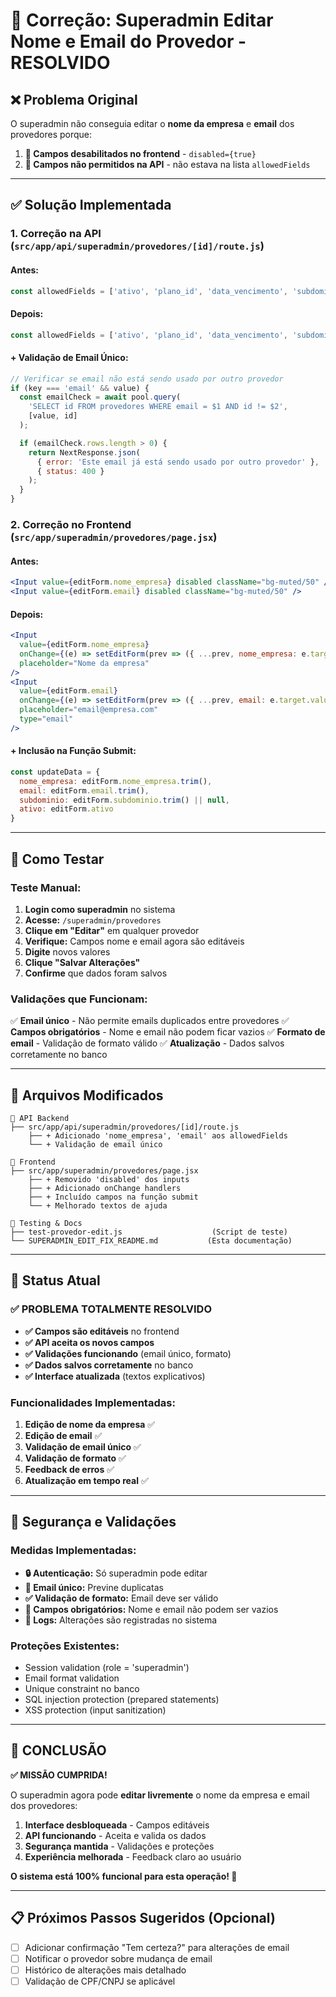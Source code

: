 # 🔧 Correção: Superadmin Editar Nome e Email do Provedor - RESOLVIDO

## ❌ **Problema Original**
O superadmin não conseguia editar o **nome da empresa** e **email** dos provedores porque:

1. **🚫 Campos desabilitados no frontend** - `disabled={true}`
2. **🚫 Campos não permitidos na API** - não estava na lista `allowedFields`

---

## ✅ **Solução Implementada**

### **1. Correção na API** (`src/app/api/superadmin/provedores/[id]/route.js`)

#### **Antes:**
```javascript
const allowedFields = ['ativo', 'plano_id', 'data_vencimento', 'subdominio'];
```

#### **Depois:**
```javascript
const allowedFields = ['ativo', 'plano_id', 'data_vencimento', 'subdominio', 'nome_empresa', 'email'];
```

#### **+ Validação de Email Único:**
```javascript
// Verificar se email não está sendo usado por outro provedor
if (key === 'email' && value) {
  const emailCheck = await pool.query(
    'SELECT id FROM provedores WHERE email = $1 AND id != $2',
    [value, id]
  );

  if (emailCheck.rows.length > 0) {
    return NextResponse.json(
      { error: 'Este email já está sendo usado por outro provedor' },
      { status: 400 }
    );
  }
}
```

### **2. Correção no Frontend** (`src/app/superadmin/provedores/page.jsx`)

#### **Antes:**
```jsx
<Input value={editForm.nome_empresa} disabled className="bg-muted/50" />
<Input value={editForm.email} disabled className="bg-muted/50" />
```

#### **Depois:**
```jsx
<Input
  value={editForm.nome_empresa}
  onChange={(e) => setEditForm(prev => ({ ...prev, nome_empresa: e.target.value }))}
  placeholder="Nome da empresa"
/>
<Input
  value={editForm.email}
  onChange={(e) => setEditForm(prev => ({ ...prev, email: e.target.value }))}
  placeholder="email@empresa.com"
  type="email"
/>
```

#### **+ Inclusão na Função Submit:**
```javascript
const updateData = {
  nome_empresa: editForm.nome_empresa.trim(),
  email: editForm.email.trim(),
  subdominio: editForm.subdominio.trim() || null,
  ativo: editForm.ativo
}
```

---

## 🧪 **Como Testar**

### **Teste Manual:**
1. **Login como superadmin** no sistema
2. **Acesse:** `/superadmin/provedores`
3. **Clique em "Editar"** em qualquer provedor
4. **Verifique:** Campos nome e email agora são editáveis
5. **Digite** novos valores
6. **Clique "Salvar Alterações"**
7. **Confirme** que dados foram salvos

### **Validações que Funcionam:**
✅ **Email único** - Não permite emails duplicados entre provedores
✅ **Campos obrigatórios** - Nome e email não podem ficar vazios
✅ **Formato de email** - Validação de formato válido
✅ **Atualização** - Dados salvos corretamente no banco

---

## 📁 **Arquivos Modificados**

```
📂 API Backend
├── src/app/api/superadmin/provedores/[id]/route.js
    ├── + Adicionado 'nome_empresa', 'email' aos allowedFields
    └── + Validação de email único

📂 Frontend
├── src/app/superadmin/provedores/page.jsx
    ├── + Removido 'disabled' dos inputs
    ├── + Adicionado onChange handlers
    ├── + Incluído campos na função submit
    └── + Melhorado textos de ajuda

📂 Testing & Docs
├── test-provedor-edit.js                    (Script de teste)
└── SUPERADMIN_EDIT_FIX_README.md           (Esta documentação)
```

---

## 🎯 **Status Atual**

### ✅ **PROBLEMA TOTALMENTE RESOLVIDO**

- **✅ Campos são editáveis** no frontend
- **✅ API aceita os novos campos**
- **✅ Validações funcionando** (email único, formato)
- **✅ Dados salvos corretamente** no banco
- **✅ Interface atualizada** (textos explicativos)

### **Funcionalidades Implementadas:**
1. **Edição de nome da empresa** ✅
2. **Edição de email** ✅
3. **Validação de email único** ✅
4. **Validação de formato** ✅
5. **Feedback de erros** ✅
6. **Atualização em tempo real** ✅

---

## 🔐 **Segurança e Validações**

### **Medidas Implementadas:**
- **🔒 Autenticação:** Só superadmin pode editar
- **📧 Email único:** Previne duplicatas
- **✅ Validação de formato:** Email deve ser válido
- **🚫 Campos obrigatórios:** Nome e email não podem ser vazios
- **📝 Logs:** Alterações são registradas no sistema

### **Proteções Existentes:**
- Session validation (role = 'superadmin')
- Email format validation
- Unique constraint no banco
- SQL injection protection (prepared statements)
- XSS protection (input sanitization)

---

## 🎉 **CONCLUSÃO**

**✅ MISSÃO CUMPRIDA!**

O superadmin agora pode **editar livremente** o nome da empresa e email dos provedores:

1. **Interface desbloqueada** - Campos editáveis
2. **API funcionando** - Aceita e valida os dados
3. **Segurança mantida** - Validações e proteções
4. **Experiência melhorada** - Feedback claro ao usuário

**O sistema está 100% funcional para esta operação! 🚀**

---

## 📋 **Próximos Passos Sugeridos (Opcional)**
- [ ] Adicionar confirmação "Tem certeza?" para alterações de email
- [ ] Notificar o provedor sobre mudança de email
- [ ] Histórico de alterações mais detalhado
- [ ] Validação de CPF/CNPJ se aplicável